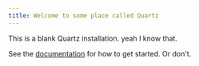 ```yaml
---
title: Welcome to some place called Quartz
---
```



This is a blank Quartz installation. yeah I know that.

See the [documentation](https://quartz.jzhao.xyz) for how to get started. Or don't.